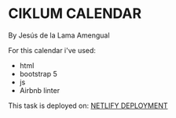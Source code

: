 # CIKLUM CALENDAR 

By Jesús de la Lama Amengual


For this calendar i've used:
- html
- bootstrap 5
- js
- Airbnb linter

This task is deployed on: 
[NETLIFY DEPLOYMENT](https://601abc8b27434200084fbc96--dazzling-einstein-321d3a.netlify.app/index.html)